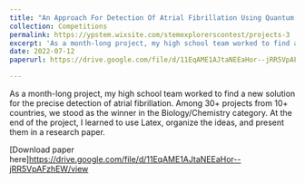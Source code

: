 ```yaml
---
title: "An Approach For Detection Of Atrial Fibrillation Using Quantum Sensor In Magnetic Induction Tomography (MIT)"
collection: Competitions
permalink: https://ypstem.wixsite.com/stemexplorerscontest/projects-3
excerpt: 'As a month-long project, my high school team worked to find a new solution for the precise detection of atrial fibrillation. Among 30+ projects from 10+ countries, we stood as the winner in the Biology/Chemistry category. At the end of the project, I learned to use Latex, organize the ideas, and present them in a research paper.'
date: 2022-07-12
paperurl: https://drive.google.com/file/d/11EqAME1AJtaNEEaHor--jRR5VpAFzhEW/view

---
```

As a month-long project, my high school team worked to find a new solution for the precise detection of atrial fibrillation. Among 30+ projects from 10+ countries, we stood as the winner in the Biology/Chemistry category. At the end of the project, I learned to use Latex, organize the ideas, and present them in a research paper. 

[Download paper here]https://drive.google.com/file/d/11EqAME1AJtaNEEaHor--jRR5VpAFzhEW/view
